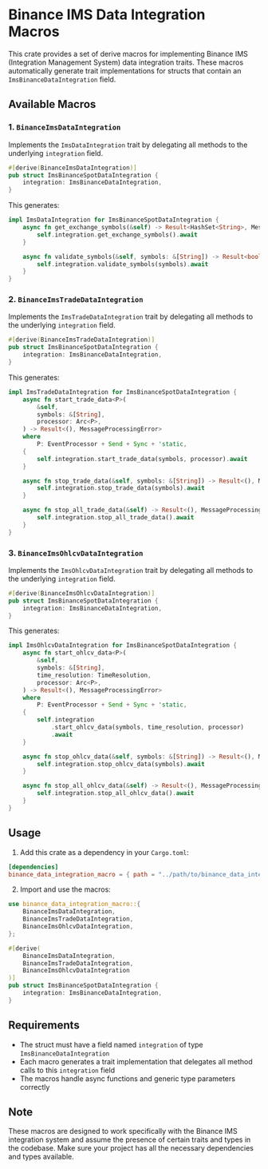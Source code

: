 # Binance IMS Data Integration Macros

This crate provides a set of derive macros for implementing Binance IMS (Integration Management System) data integration traits. 
These macros automatically generate trait implementations for structs that contain an `ImsBinanceDataIntegration` field.

## Available Macros

### 1. `BinanceImsDataIntegration`

Implements the `ImsDataIntegration` trait by delegating all methods to the underlying `integration` field.

```rust
#[derive(BinanceImsDataIntegration)]
pub struct ImsBinanceSpotDataIntegration {
    integration: ImsBinanceDataIntegration,
}
```

This generates:
```rust
impl ImsDataIntegration for ImsBinanceSpotDataIntegration {
    async fn get_exchange_symbols(&self) -> Result<HashSet<String>, MessageProcessingError> {
        self.integration.get_exchange_symbols().await
    }

    async fn validate_symbols(&self, symbols: &[String]) -> Result<bool, MessageProcessingError> {
        self.integration.validate_symbols(symbols).await
    }
}
```

### 2. `BinanceImsTradeDataIntegration`

Implements the `ImsTradeDataIntegration` trait by delegating all methods to the underlying `integration` field.

```rust
#[derive(BinanceImsTradeDataIntegration)]
pub struct ImsBinanceSpotDataIntegration {
    integration: ImsBinanceDataIntegration,
}
```

This generates:
```rust
impl ImsTradeDataIntegration for ImsBinanceSpotDataIntegration {
    async fn start_trade_data<P>(
        &self,
        symbols: &[String],
        processor: Arc<P>,
    ) -> Result<(), MessageProcessingError>
    where
        P: EventProcessor + Send + Sync + 'static,
    {
        self.integration.start_trade_data(symbols, processor).await
    }

    async fn stop_trade_data(&self, symbols: &[String]) -> Result<(), MessageProcessingError> {
        self.integration.stop_trade_data(symbols).await
    }

    async fn stop_all_trade_data(&self) -> Result<(), MessageProcessingError> {
        self.integration.stop_all_trade_data().await
    }
}
```

### 3. `BinanceImsOhlcvDataIntegration`

Implements the `ImsOhlcvDataIntegration` trait by delegating all methods to the underlying `integration` field.

```rust
#[derive(BinanceImsOhlcvDataIntegration)]
pub struct ImsBinanceSpotDataIntegration {
    integration: ImsBinanceDataIntegration,
}
```

This generates:
```rust
impl ImsOhlcvDataIntegration for ImsBinanceSpotDataIntegration {
    async fn start_ohlcv_data<P>(
        &self,
        symbols: &[String],
        time_resolution: TimeResolution,
        processor: Arc<P>,
    ) -> Result<(), MessageProcessingError>
    where
        P: EventProcessor + Send + Sync + 'static,
    {
        self.integration
            .start_ohlcv_data(symbols, time_resolution, processor)
            .await
    }

    async fn stop_ohlcv_data(&self, symbols: &[String]) -> Result<(), MessageProcessingError> {
        self.integration.stop_ohlcv_data(symbols).await
    }

    async fn stop_all_ohlcv_data(&self) -> Result<(), MessageProcessingError> {
        self.integration.stop_all_ohlcv_data().await
    }
}
```

## Usage

1. Add this crate as a dependency in your `Cargo.toml`:
```toml
[dependencies]
binance_data_integration_macro = { path = "../path/to/binance_data_integration_macro" }
```

2. Import and use the macros:
```rust
use binance_data_integration_macro::{
    BinanceImsDataIntegration,
    BinanceImsTradeDataIntegration,
    BinanceImsOhlcvDataIntegration,
};

#[derive(
    BinanceImsDataIntegration,
    BinanceImsTradeDataIntegration,
    BinanceImsOhlcvDataIntegration
)]
pub struct ImsBinanceSpotDataIntegration {
    integration: ImsBinanceDataIntegration,
}
```

## Requirements

- The struct must have a field named `integration` of type `ImsBinanceDataIntegration`
- Each macro generates a trait implementation that delegates all method calls to this `integration` field
- The macros handle async functions and generic type parameters correctly

## Note

These macros are designed to work specifically with the Binance IMS integration system and assume the presence of certain traits and types in the codebase. Make sure your project has all the necessary dependencies and types available.
